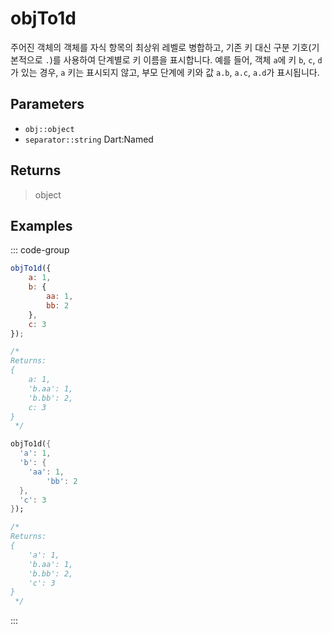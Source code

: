 # objTo1d <Lang dart js />

주어진 객체의 객체를 자식 항목의 최상위 레벨로 병합하고, 기존 키 대신 구분 기호(기본적으로 `.`)를 사용하여 단계별로 키 이름을 표시합니다. 예를 들어, 객체 `a`에 키 `b`, `c`, `d`가 있는 경우, `a` 키는 표시되지 않고, 부모 단계에 키와 값 `a.b`, `a.c`, `a.d`가 표시됩니다.

## Parameters

- `obj::object`
- `separator::string` <span class="named">Dart:Named</span>

## Returns

> object

## Examples

::: code-group

```javascript [JavaScript]
objTo1d({
	a: 1,
	b: {
		aa: 1,
		bb: 2
	},
	c: 3
});

/*
Returns:
{
	a: 1,
	'b.aa': 1,
	'b.bb': 2,
	c: 3
}
 */
```

```dart [Dart]
objTo1d({
  'a': 1,
  'b': {
    'aa': 1,
		'bb': 2
  },
  'c': 3
});

/*
Returns:
{
	'a': 1,
	'b.aa': 1,
	'b.bb': 2,
	'c': 3
}
 */
```

:::

